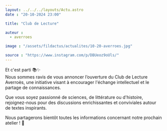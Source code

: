 ```yaml
---
layout: ../../../layouts/Actu.astro
date : "20-10-2024 23:00"

title: "Club de Lecture"

auteur :
  - averroes

image : "/assets/fildactus/actualites/10-20-averroes.jpg"

source : "https://www.instagram.com/p/DBUeoz9oUls/"
---
```


Et c'est parti 📚✨  
Nous sommes ravis de vous annoncer l’ouverture du Club de Lecture Averroès, une initiative visant à encourager l'échange intellectuel et le partage de connaissances.

Que vous soyez passionné de sciences, de littérature ou d'histoire, rejoignez-nous pour des discussions enrichissantes et conviviales autour de textes inspirants.

Nous partagerons bientôt toutes les informations concernant notre prochain atelier ! 📖